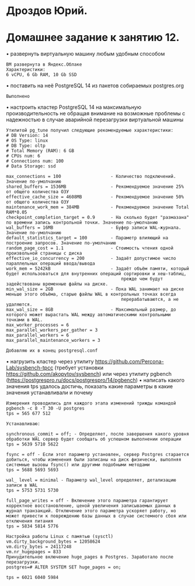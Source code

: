# Дроздов Юрий.
# Домашнее задание к занятию 12.

• развернуть виртуальную машину любым удобным способом
```
ВМ развернута в Яндекс.Облаке
Характеристики:
6 vCPU, 6 Gb RAM, 10 Gb SSD
```
• поставить на неё PostgreSQL 14 из пакетов собираемых postgres.org
```
Выполнено
```
• настроить кластер PostgreSQL 14 на максимальную производительность не
обращая внимание на возможные проблемы с надежностью в случае
аварийной перезагрузки виртуальной машины
```
Утилитой pg_tune получил следующие рекомендуемые характеристики:
# DB Version: 14
# OS Type: linux
# DB Type: oltp
# Total Memory (RAM): 6 GB
# CPUs num: 6
# Connections num: 100
# Data Storage: ssd

max_connections = 100                   - Количество подключений. Значение по-умолчанию
shared_buffers = 1536MB                 - Рекомендуемое значение 25% от общего количества ОЗУ
effective_cache_size = 4608MB           - Рекомендуемое значение 50% от общего количества ОЗУ
maintenance_work_mem = 384MB            - Рекомендуемое значение Total RAM*0.05
checkpoint_completion_target = 0.9      - На сколько будет "размазана" по времени запись контрольной точки. Значение по-умолчанию
wal_buffers = 16MB                      - Буфер записи WAL-журнала. Значение по-умолчанию
default_statistics_target = 100         - Параметр влияющий на построение запросов. Значение по-умолчанию
random_page_cost = 1.1                  - Cтоимость чтения одной произвольной страницы с диска
effective_io_concurrency = 200          - Задаёт допустимое число параллельных операций ввода/вывода
work_mem = 5242kB                       - Задаёт объём памяти, который будет использоваться для внутренних операций сортировки и хеш-таблиц, 
                                            прежде чем будут  задействованы временные файлы на диске.
min_wal_size = 2GB                      - Пока WAL занимает на диске меньше этого объёма, старые файлы WAL в контрольных точках всегда 
                                            перерабатываются, а не удаляются.
max_wal_size = 8GB                      - Максимальный размер, до которого может вырастать WAL между автоматическими контрольными точками в WAL.
max_worker_processes = 6                
max_parallel_workers_per_gather = 3
max_parallel_workers = 6                
max_parallel_maintenance_workers = 3

Добавляю их в конец postgresql.conf
```

• нагрузить кластер через утилиту
https://github.com/Percona-Lab/sysbench-tpcc (требует установки
https://github.com/akopytov/sysbench) или через утилиту pgbench (https://postgrespro.ru/docs/postgrespro/14/pgbench)
• написать какого значения tps удалось достичь, показать какие параметры в
какие значения устанавливали и почему
```
Измерения проводились для каждого этапа изменений трижды командой pgbench -c 8 -T 30 -U postgres
tps = 565 677 512

Устанавливаю:

synchronous_commit = off; - Определяет, после завершения какого уровня обработки WAL сервер будет сообщать об успешном выполнении операции
tps = 5639 5710 5622

fsync = off - Если этот параметр установлен, сервер Postgres старается добиться, чтобы изменения были записаны на диск физически, выполняя системные вызовы fsync() или другими подобными методами
tps = 5688 5693 5693

wal_ level = minimal - Параметр wal_level определяет, детализацию записи в WAL
tps = 5753 5731 5730

full_page_writes = off - Включение этого параметра гарантирует корректное восстановление, ценой увеличения записываемых данных в журнал транзакций. Отключение этого параметра ускоряет работу, но может привести к повреждению базы данных в случае системного сбоя или отключения питания
tps = 5834 5814 5776

Настройка работы Linux с памятью (sysctl)
vm.dirty_background_bytes = 12058624
vm.dirty_bytes = 24117248
vm.nr_hugepages = 833
Принудительное включение huge_pages в Postgres. Заработало после перезагрузки.
postgres=# ALTER SYSTEM SET huge_pages = on;

tps = 6021 6040 5984

```



